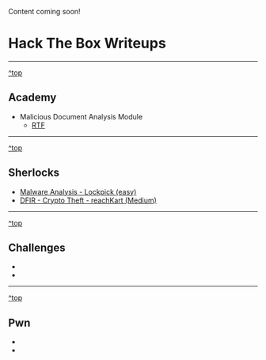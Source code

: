 Content coming soon!

<a id="top"></a>
# Hack The Box Writeups

---

[^top](#top)
## Academy
+ Malicious Document Analysis Module
  + [RTF]()


---

[^top](#top)
## Sherlocks
+ [Malware Analysis - Lockpick (easy)](https://github.com/FidgetCube/HackTheBox_writeups/blob/main/sherlocks/lockpick/readme.md)
+ [DFIR - Crypto Theft - reachKart (Medium)](https://github.com/FidgetCube/HackTheBox_writeups/blob/main/sherlocks/reachKart/readme.md)


---

[^top](#top)
## Challenges
+ [](#)
+ [](#)


---

[^top](#top)
## Pwn
+ [](#)
+ [](#)

